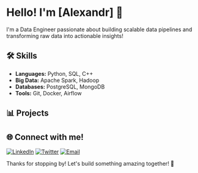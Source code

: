 # Hello! I'm [Alexandr] 👋

I'm a Data Engineer passionate about building scalable data pipelines and transforming raw data into actionable insights!

## 🛠 Skills

- **Languages:** Python, SQL, C++
- **Big Data:** Apache Spark, Hadoop
- **Databases:** PostgreSQL, MongoDB
- **Tools:** Git, Docker, Airflow

## 📊 Projects



## 🌐 Connect with me!

[![LinkedIn](https://img.shields.io/badge/LinkedIn-%20-%230077B5?style=for-the-badge&logo=linkedin&logoColor=white)](https://www.linkedin.com/in/yourusername/)
[![Twitter](https://img.shields.io/badge/Twitter-%20-%231DA1F2?style=for-the-badge&logo=twitter&logoColor=white)](https://twitter.com/YourTwitterHandle)
[![Email](https://img.shields.io/badge/Email-%20-%23D14836?style=for-the-badge&logo=gmail&logoColor=white)](mailto:your.email@example.com)

Thanks for stopping by! Let's build something amazing together! 🚀
